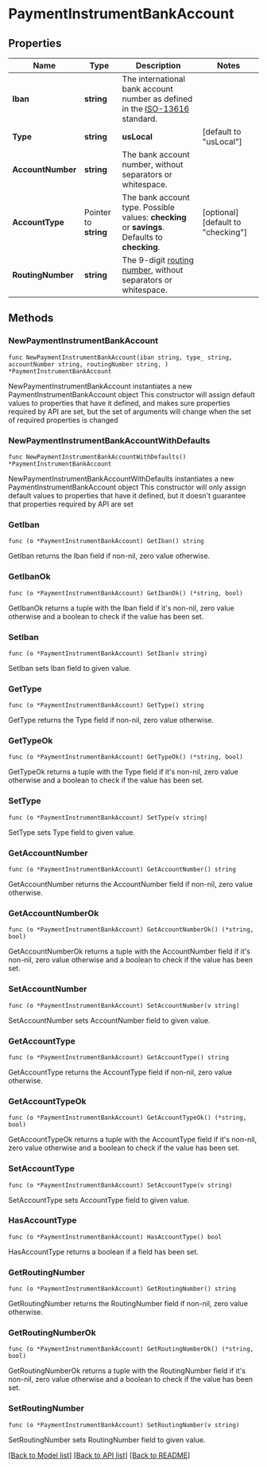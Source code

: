 # PaymentInstrumentBankAccount

## Properties

Name | Type | Description | Notes
------------ | ------------- | ------------- | -------------
**Iban** | **string** | The international bank account number as defined in the [ISO-13616](https://www.iso.org/standard/81090.html) standard. | 
**Type** | **string** | **usLocal** | [default to "usLocal"]
**AccountNumber** | **string** | The bank account number, without separators or whitespace. | 
**AccountType** | Pointer to **string** | The bank account type.  Possible values: **checking** or **savings**. Defaults to **checking**. | [optional] [default to "checking"]
**RoutingNumber** | **string** | The 9-digit [routing number](https://en.wikipedia.org/wiki/ABA_routing_transit_number), without separators or whitespace. | 

## Methods

### NewPaymentInstrumentBankAccount

`func NewPaymentInstrumentBankAccount(iban string, type_ string, accountNumber string, routingNumber string, ) *PaymentInstrumentBankAccount`

NewPaymentInstrumentBankAccount instantiates a new PaymentInstrumentBankAccount object
This constructor will assign default values to properties that have it defined,
and makes sure properties required by API are set, but the set of arguments
will change when the set of required properties is changed

### NewPaymentInstrumentBankAccountWithDefaults

`func NewPaymentInstrumentBankAccountWithDefaults() *PaymentInstrumentBankAccount`

NewPaymentInstrumentBankAccountWithDefaults instantiates a new PaymentInstrumentBankAccount object
This constructor will only assign default values to properties that have it defined,
but it doesn't guarantee that properties required by API are set

### GetIban

`func (o *PaymentInstrumentBankAccount) GetIban() string`

GetIban returns the Iban field if non-nil, zero value otherwise.

### GetIbanOk

`func (o *PaymentInstrumentBankAccount) GetIbanOk() (*string, bool)`

GetIbanOk returns a tuple with the Iban field if it's non-nil, zero value otherwise
and a boolean to check if the value has been set.

### SetIban

`func (o *PaymentInstrumentBankAccount) SetIban(v string)`

SetIban sets Iban field to given value.


### GetType

`func (o *PaymentInstrumentBankAccount) GetType() string`

GetType returns the Type field if non-nil, zero value otherwise.

### GetTypeOk

`func (o *PaymentInstrumentBankAccount) GetTypeOk() (*string, bool)`

GetTypeOk returns a tuple with the Type field if it's non-nil, zero value otherwise
and a boolean to check if the value has been set.

### SetType

`func (o *PaymentInstrumentBankAccount) SetType(v string)`

SetType sets Type field to given value.


### GetAccountNumber

`func (o *PaymentInstrumentBankAccount) GetAccountNumber() string`

GetAccountNumber returns the AccountNumber field if non-nil, zero value otherwise.

### GetAccountNumberOk

`func (o *PaymentInstrumentBankAccount) GetAccountNumberOk() (*string, bool)`

GetAccountNumberOk returns a tuple with the AccountNumber field if it's non-nil, zero value otherwise
and a boolean to check if the value has been set.

### SetAccountNumber

`func (o *PaymentInstrumentBankAccount) SetAccountNumber(v string)`

SetAccountNumber sets AccountNumber field to given value.


### GetAccountType

`func (o *PaymentInstrumentBankAccount) GetAccountType() string`

GetAccountType returns the AccountType field if non-nil, zero value otherwise.

### GetAccountTypeOk

`func (o *PaymentInstrumentBankAccount) GetAccountTypeOk() (*string, bool)`

GetAccountTypeOk returns a tuple with the AccountType field if it's non-nil, zero value otherwise
and a boolean to check if the value has been set.

### SetAccountType

`func (o *PaymentInstrumentBankAccount) SetAccountType(v string)`

SetAccountType sets AccountType field to given value.

### HasAccountType

`func (o *PaymentInstrumentBankAccount) HasAccountType() bool`

HasAccountType returns a boolean if a field has been set.

### GetRoutingNumber

`func (o *PaymentInstrumentBankAccount) GetRoutingNumber() string`

GetRoutingNumber returns the RoutingNumber field if non-nil, zero value otherwise.

### GetRoutingNumberOk

`func (o *PaymentInstrumentBankAccount) GetRoutingNumberOk() (*string, bool)`

GetRoutingNumberOk returns a tuple with the RoutingNumber field if it's non-nil, zero value otherwise
and a boolean to check if the value has been set.

### SetRoutingNumber

`func (o *PaymentInstrumentBankAccount) SetRoutingNumber(v string)`

SetRoutingNumber sets RoutingNumber field to given value.



[[Back to Model list]](../README.md#documentation-for-models) [[Back to API list]](../README.md#documentation-for-api-endpoints) [[Back to README]](../README.md)


